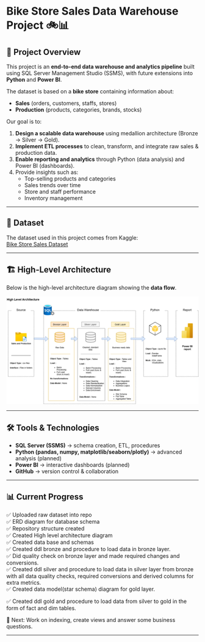 # Bike Store Sales Data Warehouse Project 🚲📊  

## 📌 Project Overview  
This project is an **end-to-end data warehouse and analytics pipeline** built using SQL Server Management Studio (SSMS), with future extensions into **Python** and **Power BI**.  

The dataset is based on a **bike store** containing information about:  
- **Sales** (orders, customers, staffs, stores)  
- **Production** (products, categories, brands, stocks)  

Our goal is to:  
1. **Design a scalable data warehouse** using medallion architecture (Bronze → Silver → Gold).  
2. **Implement ETL processes** to clean, transform, and integrate raw sales & production data.  
3. **Enable reporting and analytics** through Python (data analysis) and Power BI (dashboards).  
4. Provide insights such as:  
   - Top-selling products and categories  
   - Sales trends over time  
   - Store and staff performance  
   - Inventory management  

---

## 📂 Dataset  
The dataset used in this project comes from Kaggle:  
[Bike Store Sales Dataset](https://www.kaggle.com/datasets/dillonmyrick/bike-store-sample-database/)

---

## 🏗️ High-Level Architecture  
Below is the high-level architecture diagram showing the **data flow**.  

![Architecture Diagram](Docs/High%20Level%20Architecture.png)

---

## 🛠️ Tools & Technologies  
- **SQL Server (SSMS)** → schema creation, ETL, procedures  
- **Python (pandas, numpy, matplotlib/seaborn/plotly)** → advanced analysis (planned)  
- **Power BI** → interactive dashboards (planned)  
- **GitHub** → version control & collaboration  

---

## 📊 Current Progress  
✅ Uploaded raw dataset into repo  
✅ ERD diagram for database schema  
✅ Repository structure created  
✅ Created High level architecture diagram   
✅ Created data base and schemas   
✅ Created ddl bronze and procedure to load data in bronze layer.   
✅ Did quality check on bronze layer and made required changes and conversions.   
✅ Created ddl silver and procedure to load data in silver layer from bronze with all data quality checks, required conversions and derived columns for extra metrics.   
✅ Created data model(star schema) diagram for gold layer.

✅ Created ddl gold and procedure to load data from silver to gold in the form of fact and dim tables.

🔄 Next: Work on indexing, create views and answer some business questions.

---
